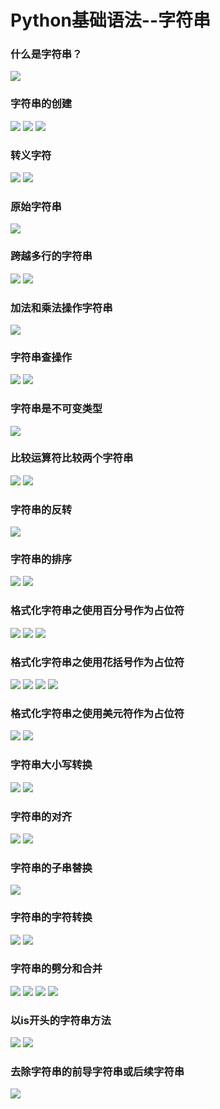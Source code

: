 # Python基础语法--字符串
### 什么是字符串？
![](./Pictures/字符串/什么是字符串.png)
### 字符串的创建
![](./Pictures/字符串/字符串的创建(1).png)
![](./Pictures/字符串/字符串的创建(2).png)
![](./Pictures/字符串/字符串的创建(3).png)
### 转义字符
![](Pictures/字符串/转义字符(1).png)
![](Pictures/字符串/转义字符(2).png)
### 原始字符串
![](Pictures/字符串/原始字符串.png)
### 跨越多行的字符串
![](./Pictures/字符串/跨越多行的字符串(1).png)
![](Pictures/字符串/跨越多行的字符串(2).png)
### 加法和乘法操作字符串
![](Pictures/字符串/加法和乘法操作字符串.png)
### 字符串查操作
![](./Pictures/字符串/字符串查操作(1).png)
![](./Pictures/字符串/字符串查操作(2).png)
### 字符串是不可变类型
![](./Pictures/字符串/字符串是不可变的类型.png)
### 比较运算符比较两个字符串
![](./Pictures/字符串/比较运算符比较两个字符串(1).png)
![](Pictures/字符串/比较运算符比较两个字符串(2).png)
### 字符串的反转
![](./Pictures/字符串/字符串的反转.png)
### 字符串的排序
![](Pictures/字符串/字符串的排序(1).png)
![](Pictures/字符串/字符串的排序(2).png)
### 格式化字符串之使用百分号作为占位符
![](Pictures/字符串/格式化字符串之使用百分号作为占位符(1).png)
![](Pictures/字符串/格式化字符串之使用百分号作为占位符(2).png)
![](Pictures/字符串/格式化字符串之使用百分号作为占位符(3).png)
### 格式化字符串之使用花括号作为占位符
![](./Pictures/字符串/格式化字符串之使用花括号作为占位符(1).png)
![](Pictures/字符串/格式化字符串之使用花括号作为占位符(2).png)
![](Pictures/字符串/格式化字符串之使用花括号作为占位符(3).png)
![](Pictures/字符串/格式化字符串之使用花括号作为占位符(4).png)
### 格式化字符串之使用美元符作为占位符
![](./Pictures/字符串/格式化字符串之使用美元符作为占位符(1).png)
![](./Pictures/字符串/格式化字符串之使用美元符作为占位符(2).png)
### 字符串大小写转换
![](./Pictures/字符串/字符串大小写转换(1).png)
![](./Pictures/字符串/字符串大小写转换(2).png)
### 字符串的对齐
![](./Pictures/字符串/字符串的对齐(1).png)
![](./Pictures/字符串/字符串的对齐(2).png)
### 字符串的子串替换
![](./Pictures/字符串/字符串的子串替换.png)
### 字符串的字符转换
![](Pictures/字符串/字符串的字符转换(1).png)
![](Pictures/字符串/字符串的字符转换(2).png)
### 字符串的劈分和合并
![](Pictures/字符串/字符串的劈分和合并(1).png)
![](Pictures/字符串/字符串的劈分和合并(2).png)
![](Pictures/字符串/字符串的劈分和合并(3).png)
![](Pictures/字符串/字符串的劈分和合并(4).png)
### 以is开头的字符串方法
![](Pictures/字符串/以is开头的字符串的方法(1).png)
![](Pictures/字符串/以is开头的字符串的方法(2).png)
### 去除字符串的前导字符串或后续字符串
![](Pictures/字符串/去除字符串的前导字符串或后续字符串.png)
